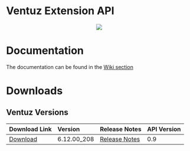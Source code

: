 # Ventuz Extension API
<p align="center">
  <img  src="https://www.ventuz.com/wp-content/uploads/2019/10/ventuz-logo-weiss-300x86.png?x58583">
</p>

# Documentation
The documentation can be found in the [Wiki section](https://github.com/VentuzTechnology/Ventuz.Extension.prerelease/wiki)

# Downloads
## Ventuz Versions
| Download Link        | Version           | Release Notes           | API Version |
| ------------- |:-------------|:-------------|:-------------|
|[Download](https://ventuz-my.sharepoint.com/:u:/p/share/ET3se4CbFQBHhhl0PY5KHPIBclasjCju83fJT3bQtwCzRw?e=kf73yN)  | 6.12.00_208 |[Release Notes](https://ventuz-my.sharepoint.com/:u:/p/share/Ec_IrxVFyrdNiyN81jDMYn8B9NoX99wZIZwjXAdjfiZtfw?e=MRfGbQ) | 0.9 |


